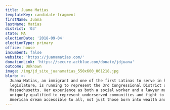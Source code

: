 ```yaml
---
title: Juana Matias
templateKey: candidate-fragment
firstName: Juana
lastName: Matias
district: '03'
state: MA
electionDate: '2018-09-04'
electionType: primary
office: house
incumbent: false
website: 'https://juanamatias.com/'
donationLink: 'https://secure.actblue.com/donate/jdjuana'
outcome: Unknown
image: /img/jd_site_juanamatias_550x600_061218.jpg
blurb: >-
  Juana Matias, an immigrant and one of the first Latinas to serve in her state
  legislature, is running to represent the 3rd Congressional District of
  Massachusetts. Her experience as both a social worker and a lawyer makes her
  uniquely qualified to represent underserved communities and fight to make the
  American dream accessible to all, not just those born into wealth and power.
---
```


